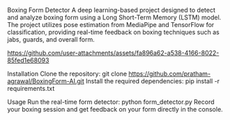 Boxing Form Detector
A deep learning-based project designed to detect and analyze boxing form using a Long Short-Term Memory (LSTM) model. The project utilizes pose estimation from MediaPipe and TensorFlow for classification, providing real-time feedback on boxing techniques such as jabs, guards, and overall form.

https://github.com/user-attachments/assets/fa896a62-a538-4166-8022-85fed1e68093


Installation
Clone the repository:
git clone https://github.com/pratham-agrawal/BoxingForm-AI.git
Install the required dependencies:
pip install -r requirements.txt

Usage
Run the real-time form detector:
python form_detector.py
Record your boxing session and get feedback on your form directly in the console.

